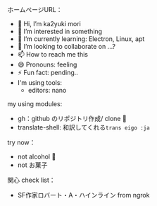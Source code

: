 ホームページURL：
- 👋 Hi, I’m ka2yuki mori
- 👀 I’m interested in something
- 🌱 I’m currently learning: Electron, Linux, apt
- 💞️ I’m looking to collaborate on ...?
- 📫 How to reach me this
- 😄 Pronouns: feeling
- ⚡ Fun fact: pending..
- I'm using tools:
  - editors: nano

my using modules:
- gh：github のリポジトリ作成/ clone :tada:
- translate-shell: 和訳してくれる`trans eigo :ja`

try now：
- not alcohol 🍺
- not お菓子

関心 check list：
- SF作家ロバート・A・ハインライン from ngrok

<!---
ka2yuki1987/ka2yuki1987 is a ✨ special ✨ repository because its `README.md` (this file) appears on your GitHub profile.
You can click the Preview link to take a look at your changes.
--->
